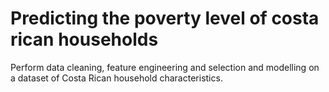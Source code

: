 # Predicting the poverty level of costa rican households

Perform data cleaning, feature engineering and selection and modelling on a dataset of Costa Rican household characteristics.
